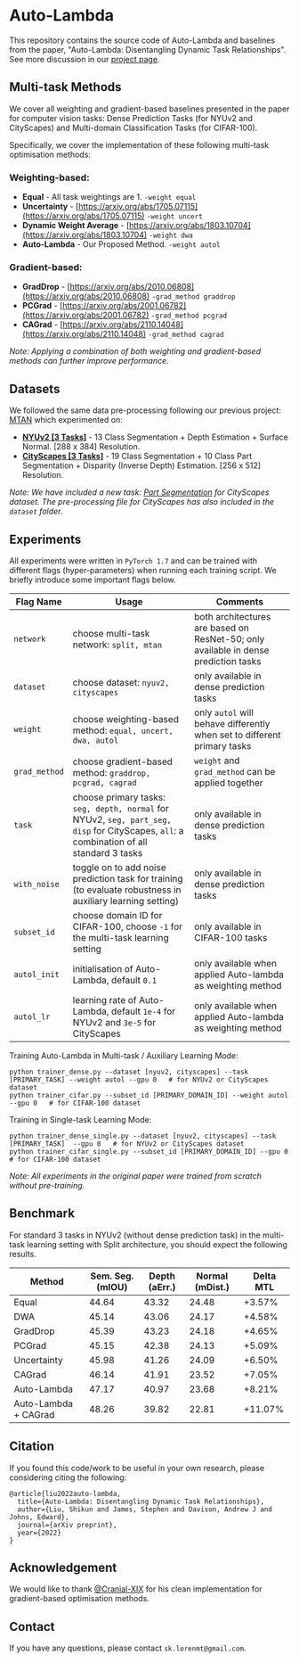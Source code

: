 # Auto-Lambda
This repository contains the source code of Auto-Lambda and baselines from the paper, "Auto-Lambda: Disentangling Dynamic Task Relationships". See more discussion in our [project page](https://shikun.io/projects/auto-lambda). 

## Multi-task Methods
We cover all weighting and gradient-based baselines presented in the paper for computer vision tasks: Dense Prediction Tasks (for NYUv2 and CityScapes) and Multi-domain Classification Tasks (for CIFAR-100). 

Specifically, we cover the implementation of these following multi-task optimisation methods:

### Weighting-based:
- **Equal** - All task weightings are 1. `-weight equal`
- **Uncertainty** - [https://arxiv.org/abs/1705.07115](https://arxiv.org/abs/1705.07115) `-weight uncert`
- **Dynamic Weight Average** - [https://arxiv.org/abs/1803.10704](https://arxiv.org/abs/1803.10704) `-weight dwa`
- **Auto-Lambda** - Our Proposed Method. `-weight autol`

### Gradient-based:
- **GradDrop** -  [https://arxiv.org/abs/2010.06808](https://arxiv.org/abs/2010.06808) `-grad_method graddrop`
- **PCGrad** - [https://arxiv.org/abs/2001.06782](https://arxiv.org/abs/2001.06782) `-grad_method pcgrad`
- **CAGrad** - [https://arxiv.org/abs/2110.14048](https://arxiv.org/abs/2110.14048) `-grad_method cagrad`

*Note: Applying a combination of both weighting and gradient-based methods can further improve performance.*

## Datasets
We followed the same data pre-processing following our previous project: [MTAN](https://github.com/lorenmt/mtan) which experimented on:

- [**NYUv2 [3 Tasks]**](https://www.dropbox.com/sh/86nssgwm6hm3vkb/AACrnUQ4GxpdrBbLjb6n-mWNa?dl=0)  - 13 Class Segmentation + Depth Estimation + Surface Normal. [288 x 384] Resolution.
- [**CityScapes [3 Tasks]**](https://www.dropbox.com/sh/qk3cr18d55d08gj/AAA5OCTPNFDEDk5fZsmCfmrAa?dl=0) - 19 Class Segmentation + 10 Class Part Segmentation + Disparity (Inverse Depth) Estimation. [256 x 512] Resolution.

*Note: We have included a new task: [Part Segmentation](https://github.com/pmeletis/panoptic_parts) for CityScapes dataset. The pre-processing file for CityScapes has also included in the `dataset` folder.*


## Experiments
All experiments were written in `PyTorch 1.7` and can be trained with different flags (hyper-parameters) when running each training script. We briefly introduce some important flags below. 

| Flag Name     | Usage                                                                                                                                    | Comments                                                                            |
|---------------|------------------------------------------------------------------------------------------------------------------------------------------|-------------------------------------------------------------------------------------|
| `network`     | choose multi-task network: `split, mtan`                                                                                                 | both architectures are based on ResNet-50; only available in dense prediction tasks |
| `dataset`     | choose dataset: `nyuv2, cityscapes`                                                                                                      | only available in dense prediction tasks                                            |
| `weight`      | choose weighting-based method: `equal, uncert, dwa, autol`                                                                               | only `autol` will behave differently when set to different primary tasks            |
| `grad_method` | choose gradient-based method: `graddrop, pcgrad, cagrad`                                                                                 | `weight` and `grad_method` can be applied together                                  |
| `task`        | choose primary tasks: `seg, depth, normal` for NYUv2, `seg, part_seg, disp` for CityScapes, `all`: a combination of all standard 3 tasks | only available in dense prediction tasks                                            |
| `with_noise`  | toggle on to add noise prediction task for training (to evaluate robustness in auxiliary learning setting)                               | only available in dense prediction tasks                                            |
| `subset_id`   | choose domain ID for CIFAR-100, choose `-1` for the multi-task learning setting                                                          | only available in CIFAR-100 tasks                                                   |
| `autol_init`  | initialisation of Auto-Lambda, default `0.1`                                                                                             | only available when applied Auto-lambda as weighting method                         |
| `autol_lr`    | learning rate of Auto-Lambda, default `1e-4`  for NYUv2 and `3e-5` for CityScapes                                                        | only available when applied Auto-lambda as weighting method                         |

Training Auto-Lambda in Multi-task / Auxiliary Learning Mode:
```
python trainer_dense.py --dataset [nyuv2, cityscapes] --task [PRIMARY_TASK] --weight autol --gpu 0   # for NYUv2 or CityScapes dataset
python trainer_cifar.py --subset_id [PRIMARY_DOMAIN_ID] --weight autol --gpu 0   # for CIFAR-100 dataset
```

Training in Single-task Learning Mode:
```
python trainer_dense_single.py --dataset [nyuv2, cityscapes] --task [PRIMARY_TASK]  --gpu 0   # for NYUv2 or CityScapes dataset
python trainer_cifar_single.py --subset_id [PRIMARY_DOMAIN_ID] --gpu 0   # for CIFAR-100 dataset
```

*Note: All experiments in the original paper were trained from scratch without pre-training.*

## Benchmark
For standard 3 tasks in NYUv2 (without dense prediction task) in the multi-task learning setting with Split architecture, you should expect the following results.

| Method               | Sem. Seg. (mIOU) | Depth (aErr.) | Normal (mDist.) | Delta MTL |
|----------------------|------------------|---------------|-----------------|-----------|
| Equal	               | 44.64	           | 43.32	        | 24.48	          | +3.57%    |
| DWA	                 | 45.14            | 	43.06        | 	24.17          | 	+4.58%   |
| GradDrop             | 45.39            | 43.23         | 24.18           | +4.65%    |
| PCGrad               | 45.15            | 42.38         | 24.13           | +5.09%    |
| Uncertainty          | 	45.98           | 	41.26        | 	24.09          | 	+6.50%   |
| CAGrad               | 46.14            | 41.91         | 23.52           | +7.05%    |
| Auto-Lambda          | 	47.17           | 	40.97	       | 23.68           | 	+8.21%   |
| Auto-Lambda + CAGrad | 	48.26           | 	39.82	       | 22.81           | 	+11.07%  |


## Citation
If you found this code/work to be useful in your own research, please considering citing the following:

```
@article{liu2022auto-lambda,
  title={Auto-Lambda: Disentangling Dynamic Task Relationships},
  author={Liu, Shikun and James, Stephen and Davison, Andrew J and Johns, Edward},
  journal={arXiv preprint},
  year={2022}
}
```

## Acknowledgement
We would like to thank [@Cranial-XIX](https://github.com/Cranial-XIX) for his clean implementation for gradient-based optimisation methods.

## Contact
If you have any questions, please contact `sk.lorenmt@gmail.com`.
